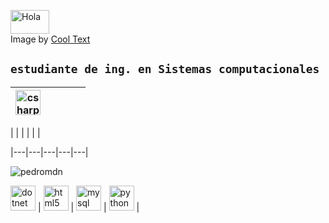 <a href="https://cooltext.com"><img src="https://images.cooltext.com/5466345.png" width="62" height="38" alt="Hola" /></a>
<br />Image by <a href="https://cooltext.com">Cool Text <a href="https://cooltext.com/Edit-Logo?LogoID=3636097667"></a>
## `estudiante de ing. en Sistemas computacionales`

| <img src="https://devicons.github.io/devicon/devicon.git/icons/csharp/csharp-original.svg" alt="csharp" width="40" height="40"/>  |   |   |   |   |
|---|---|---|---|---|

|   | | | | | 

|---|---|---|---|---|

<p align="left"> <img src="https://komarev.com/ghpvc/?username=pedromdn" alt="pedromdn" /> </p>
<img src="https://devicons.github.io/devicon/devicon.git/icons/dot-net/dot-net-original-wordmark.svg" alt="dotnet" width="40" height="40"/>   | 
<img src="https://devicons.github.io/devicon/devicon.git/icons/html5/html5-original-wordmark.svg" alt="html5" width="40" height="40"/>   |  
<img src="https://devicons.github.io/devicon/devicon.git/icons/mysql/mysql-original-wordmark.svg" alt="mysql" width="40" height="40"/>  | 
<img src="https://devicons.github.io/devicon/devicon.git/icons/python/python-original.svg" alt="python" width="40" height="40"/>  |
